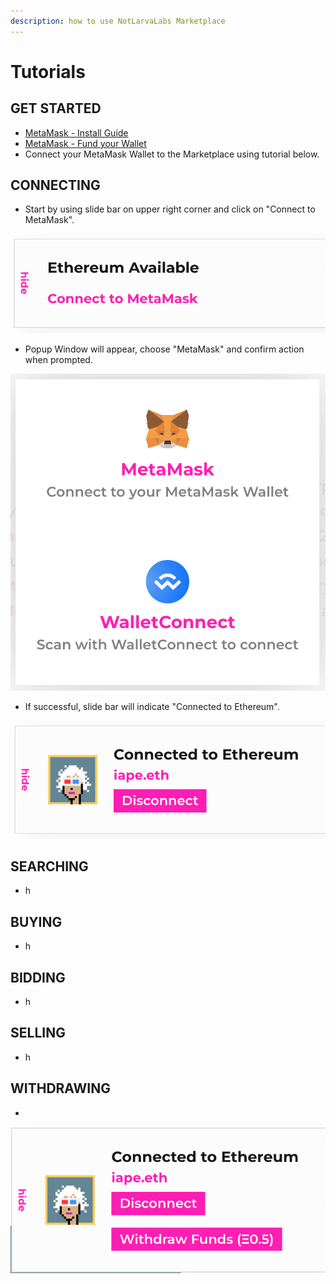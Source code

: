 ```yaml
---
description: how to use NotLarvaLabs Marketplace
---
```


# Tutorials

## GET STARTED

* [MetaMask - Install Guide](https://cryptobriefing.com/metamask-beginner-guide/)
* [MetaMask - Fund your Wallet](https://metamask.zendesk.com/hc/en-us/articles/360058239311-Directly-buying-tokens-with-on-ramps-in-MetaMask)
* Connect your MetaMask Wallet to the Marketplace using tutorial below.

## CONNECTING

* Start by using slide bar on upper right corner and click on "Connect to MetaMask".&#x20;

![](<../.gitbook/assets/Screen Shot 2022-03-16 at 12.29.32.png>)

* Popup Window will appear, choose "MetaMask" and confirm action when prompted.

![](<../.gitbook/assets/Screen Shot 2022-03-16 at 12.31.18.png>)

* If successful, slide bar will indicate "Connected to Ethereum".

![](<../.gitbook/assets/Screen Shot 2022-03-16 at 12.33.47.png>)

## SEARCHING

* h

## BUYING

* h

## BIDDING

* h

## SELLING

* h

## WITHDRAWING

*

![](<../.gitbook/assets/Screen Shot 2022-03-15 at 12.09.07.png>)

